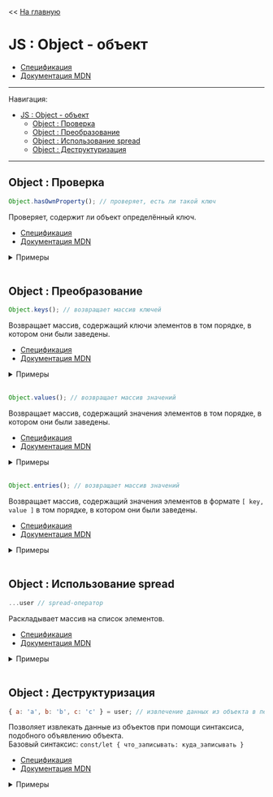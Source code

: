<< [На главную](../README.md)

# JS : Object - объект

- [Спецификация](https://tc39.es/ecma262/#sec-object-objects)
- [Документация MDN](https://developer.mozilla.org/ru/docs/Web/JavaScript/Reference/Global_Objects/Object)

---

Навигация:

- [JS : Object - объект](#js--object---объект)
  - [Object : Проверка](#object--проверка)
  - [Object : Преобразование](#object--преобразование)
  - [Object : Использование spread](#object--использование-spread)
  - [Object : Деструктуризация](#object--деструктуризация)

---

## Object : Проверка

<a id="hasOwnProperty"></a>

```js
Object.hasOwnProperty(); // проверяет, есть ли такой ключ
```

Проверяет, содержит ли объект определённый ключ.

- [Спецификация](https://tc39.es/ecma262/#sec-object.prototype.hasownproperty)
- [Документация MDN](https://developer.mozilla.org/ru/docs/Web/JavaScript/Reference/Global_Objects/Object/hasOwnProperty)

<details>
<summary>Примеры</summary>

```js
const user = {
  name: { first: "Ihar", last: "Spurhiash" },
  height: 192,
  married: true,
};
const prop = "name";

user.hasOwnProperty("name"); // ==> true
user.hasOwnProperty(prop); // ==> true
user.hasOwnProperty("User"); // ==> false
user.hasOwnProperty("name.last"); // ==> false
```

</details><br>

## Object : Преобразование

<a id="keys"></a>

```js
Object.keys(); // возвращает массив ключей
```

Возвращает массив, содержащий ключи элементов в том порядке, в котором они были заведены.

- [Спецификация](https://tc39.es/ecma262/#sec-object.prototype.keys)
- [Документация MDN](https://developer.mozilla.org/ru/docs/Web/JavaScript/Reference/Global_Objects/Object/keys)

<details>
<summary>Примеры</summary>

```js
const user = {
  name: { first: "Ihar", last: "Spurhiash" },
  height: 192,
  married: true,
};

Object.keys(user); // ==> [ 'name', 'height', 'married' ]
```

</details><br>

<a id="values"></a>

```js
Object.values(); // возвращает массив значений
```

Возвращает массив, содержащий значения элементов в том порядке, в котором они были заведены.

- [Спецификация](https://tc39.es/ecma262/#sec-object.prototype.values)
- [Документация MDN](https://developer.mozilla.org/ru/docs/Web/JavaScript/Reference/Global_Objects/Object/values)

<details>
<summary>Примеры</summary>

```js
const user = {
  name: { first: "Ihar", last: "Spurhiash" },
  height: 192,
  married: true,
};

Object.values(user); // ==> [ { first: 'Ihar', last: 'Spurhiash' }, 192, true ]
```

</details><br>

<a id="entries"></a>

```js
Object.entries(); // возвращает массив значений
```

Возвращает массив, содержащий значения элементов в формате `[ key, value ]` в том порядке, в котором они были заведены.

- [Спецификация](https://tc39.es/ecma262/#sec-object.prototype.entries)
- [Документация MDN](https://developer.mozilla.org/ru/docs/Web/JavaScript/Reference/Global_Objects/Object/entries)

<details>
<summary>Примеры</summary>

```js
const user = {
  name: { first: "Ihar", last: "Spurhiash" },
  height: 192,
  married: true,
};

Object.entries(user); // ==> [ [ 'name', { first: 'Ihar', last: 'Spurhiash' } ], [ 'height', 192 ], [ 'married', true ] ]
```

</details><br>

## Object : Использование spread

<a id="spread"></a>

```js
...user // spread-оператор
```

Раскладывает массив на список элементов.

- [Спецификация](https://tc39.es/ecma262/#prod-SpreadElement)
- [Документация MDN](https://developer.mozilla.org/ru/docs/Web/JavaScript/Reference/Operators/Spread_syntax)

<details>
<summary>Примеры</summary>

```js
// Создание копии объекта (а не ссылки на объеки)
// ------------------------------------------------------------
const user = {
  name: { first: "Ihar", last: "Spurhiash" },
  height: 192,
  married: true,
};

const newUser = { ...user };
// newUser === { name: { first: 'Ihar', last: 'Spurhiash' }, height: 192, married: true }
```

```js
// Добавление значений в объект
// ------------------------------------------------------------
const userName = { name: "Ihar" };
const userHeight = { height: 192 };
const married = true;
const property = "sex";

const userChars = { ...userHeight, weight: 63, [property]: "male", married };
// userChars === { height: 192, weight: 63, sex: 'male', married: true }

const user = { ...userName, ...userChars };
// user === { name: 'Ihar', height: 192, weight: 63, sex: 'male', married: true }
```

```js
// Замена значений в объекте
// ------------------------------------------------------------
const user = { name: "Ihar", height: 192, married: true };
const userName = { name: { first: "Ihar", last: "Spurhiash" } };
const userFix = { ...user, ...userName };
// userFix === { name: { first: 'Ihar', last: 'Spurhiash' }, height: 192, married: true }
```

</details><br>

## Object : Деструктуризация

<a id="destructuring"></a>

```js
{ a: 'a', b: 'b', c: 'c' } = user; // извлечение данных из объекта в переменные
```

Позволяет извлекать данные из объектов при помощи синтаксиса, подобного объявлению объекта.<br>
Базовый синтаксис: `const/let { что_записывать: куда_записывать }`

- [Спецификация](https://tc39.es/ecma262/#sec-destructuring-assignment)
- [Документация MDN](https://developer.mozilla.org/ru/docs/Web/JavaScript/Reference/Operators/Destructuring_assignment#Разбор_объектов)

<details>
<summary>Примеры</summary>

```js
// объявление переменных со значениями
// ------------------------------------------------------------
const user = {
  name: { first: "Ihar", last: "Spurhiash" },
  height: 192,
  married: true,
};
const {
  height: userHeight,
  name: userName, // порядок переменных не обязан совпадать с порядком ключей
  married, // имя переменной совпадает с ключём
} = user;

// userName === { first: 'Ihar', last: 'Spurhiash' }
// userHeight === 192
// married === true
```

```js
// присвоение значений переменным
// ------------------------------------------------------------
const user = {
  name: { first: "Ihar", last: "Spurhiash" },
  height: 192,
};

const {
  name: { first: userFirstName },
  height: userHeight,
  weight: userWeight = null, // значения по умолчанию
  weight = null, // значения по умолчанию
  married, // несуществующий ключ
} = user;

// userFirstName === 'Ihar'
// userHeight === 192
// userWeight === null
// weight === null
// married === undefined
```

</details><br>
